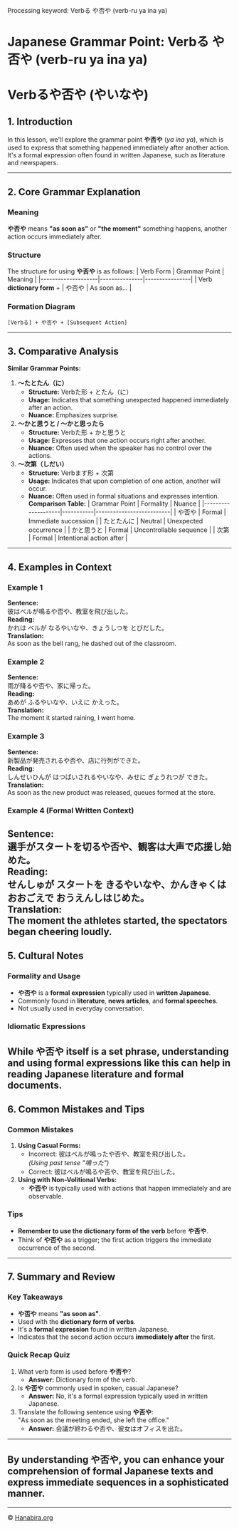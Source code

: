 Processing keyword: Verbる や否や (verb-ru ya ina ya)
# Japanese Grammar Point: Verbる や否や (verb-ru ya ina ya)
# Verbるや否や (やいなや)
## 1. Introduction
In this lesson, we'll explore the grammar point **や否や** (*ya ina ya*), which is used to express that something happened immediately after another action. It's a formal expression often found in written Japanese, such as literature and newspapers.

---
## 2. Core Grammar Explanation
### Meaning
**や否や** means **"as soon as"** or **"the moment"** something happens, another action occurs immediately after.
### Structure
The structure for using **や否や** is as follows:
| Verb Form          | Grammar Point | Meaning        |
|--------------------|---------------|----------------|
| Verb **dictionary form** + | や否や          | As soon as... |
### Formation Diagram
```plaintext
[Verbる] + や否や + [Subsequent Action]
```
---
## 3. Comparative Analysis
**Similar Grammar Points:**
1. **〜たとたん（に）**  
   - **Structure:** Verbた形 + とたん（に）  
   - **Usage:** Indicates that something unexpected happened immediately after an action.
   - **Nuance:** Emphasizes surprise.
2. **〜かと思うと / 〜かと思ったら**  
   - **Structure:** Verbた形 + かと思うと  
   - **Usage:** Expresses that one action occurs right after another.
   - **Nuance:** Often used when the speaker has no control over the actions.
3. **〜次第（しだい）**  
   - **Structure:** Verbます形 + 次第  
   - **Usage:** Indicates that upon completion of one action, another will occur.
   - **Nuance:** Often used in formal situations and expresses intention.
**Comparison Table:**
| Grammar Point      | Formality | Nuance                   |
|--------------------|-----------|--------------------------|
| や否や             | Formal    | Immediate succession     |
| たとたんに          | Neutral   | Unexpected occurrence    |
| かと思うと          | Formal    | Uncontrollable sequence  |
| 次第               | Formal    | Intentional action after |
---
## 4. Examples in Context
### Example 1
**Sentence:**  
彼はベルが鳴るや否や、教室を飛び出した。  
**Reading:**  
かれは ベルが なるやいなや、きょうしつを とびだした。  
**Translation:**  
As soon as the bell rang, he dashed out of the classroom.
### Example 2
**Sentence:**  
雨が降るや否や、家に帰った。  
**Reading:**  
あめが ふるやいなや、いえに かえった。  
**Translation:**  
The moment it started raining, I went home.
### Example 3
**Sentence:**  
新製品が発売されるや否や、店に行列ができた。  
**Reading:**  
しんせいひんが はつばいされるやいなや、みせに ぎょうれつが できた。  
**Translation:**  
As soon as the new product was released, queues formed at the store.
### Example 4 (Formal Written Context)
**Sentence:**  
選手がスタートを切るや否や、観客は大声で応援し始めた。  
**Reading:**  
せんしゅが スタートを きるやいなや、かんきゃくは おおごえで おうえんしはじめた。  
**Translation:**  
The moment the athletes started, the spectators began cheering loudly.
---
## 5. Cultural Notes
### Formality and Usage
- **や否や** is a **formal expression** typically used in **written Japanese**.
- Commonly found in **literature**, **news articles**, and **formal speeches**.
- Not usually used in everyday conversation.
### Idiomatic Expressions
While **や否や** itself is a set phrase, understanding and using formal expressions like this can help in reading Japanese literature and formal documents.
---
## 6. Common Mistakes and Tips
### Common Mistakes
1. **Using Casual Forms:**  
   - Incorrect: 彼はベルが鳴ったや否や、教室を飛び出した。  
     *(Using past tense "鳴った")*
   - Correct: 彼はベルが鳴るや否や、教室を飛び出した。
2. **Using with Non-Volitional Verbs:**  
   - **や否や** is typically used with actions that happen immediately and are observable.
### Tips
- **Remember to use the dictionary form of the verb** before **や否や**.
- Think of **や否や** as a trigger; the first action triggers the immediate occurrence of the second.
---
## 7. Summary and Review
### Key Takeaways
- **や否や** means **"as soon as"**.
- Used with the **dictionary form of verbs**.
- It's a **formal expression** found in written Japanese.
- Indicates that the second action occurs **immediately after** the first.
### Quick Recap Quiz
1. What verb form is used before **や否や**?
   - **Answer:** Dictionary form of the verb.
2. Is **や否や** commonly used in spoken, casual Japanese?
   - **Answer:** No, it's a formal expression typically used in written Japanese.
3. Translate the following sentence using **や否や**:  
   "As soon as the meeting ended, she left the office."
   - **Answer:** 会議が終わるや否や、彼女はオフィスを出た。
---
By understanding **や否や**, you can enhance your comprehension of formal Japanese texts and express immediate sequences in a sophisticated manner.
---


---

© [Hanabira.org](https://hanabira.org)
